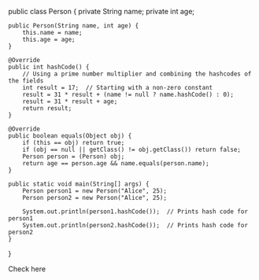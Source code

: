 public class Person {
    private String name;
    private int age;

    public Person(String name, int age) {
        this.name = name;
        this.age = age;
    }

    @Override
    public int hashCode() {
        // Using a prime number multiplier and combining the hashcodes of the fields
        int result = 17;  // Starting with a non-zero constant
        result = 31 * result + (name != null ? name.hashCode() : 0);
        result = 31 * result + age;
        return result;
    }

    @Override
    public boolean equals(Object obj) {
        if (this == obj) return true;
        if (obj == null || getClass() != obj.getClass()) return false;
        Person person = (Person) obj;
        return age == person.age && name.equals(person.name);
    }

    public static void main(String[] args) {
        Person person1 = new Person("Alice", 25);
        Person person2 = new Person("Alice", 25);
        
        System.out.println(person1.hashCode());  // Prints hash code for person1
        System.out.println(person2.hashCode());  // Prints hash code for person2
    }
}


Check here
